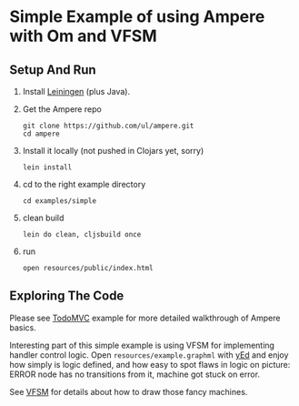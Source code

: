 # Simple Example of using Ampere with Om and VFSM

## Setup And Run

1. Install [Leiningen](http://leiningen.org/)  (plus Java).

1. Get the Ampere repo
   ```
   git clone https://github.com/ul/ampere.git
   cd ampere
   ```

1. Install it locally (not pushed in Clojars yet, sorry)
   ```
   lein install
   ```

1. cd to the right example directory
   ```
   cd examples/simple
   ```

1. clean build
   ```
   lein do clean, cljsbuild once
   ```

1. run
   ```
   open resources/public/index.html
   ```

## Exploring The Code

Please see [TodoMVC](https://github.com/ul/ampere/tree/master/examples/todomvc)
example for more detailed walkthrough of Ampere basics.

Interesting part of this simple example is using VFSM for implementing handler control logic.
Open `resources/example.graphml` with [yEd](http://www.yworks.com/en/products/yfiles/yed/)
and enjoy how simply is logic defined, and how easy to spot flaws in logic on picture:
ERROR node has no transitions from it, machine got stuck on error.

See [VFSM](https://github.com/ul/vfsm) for details about how to draw those fancy machines.